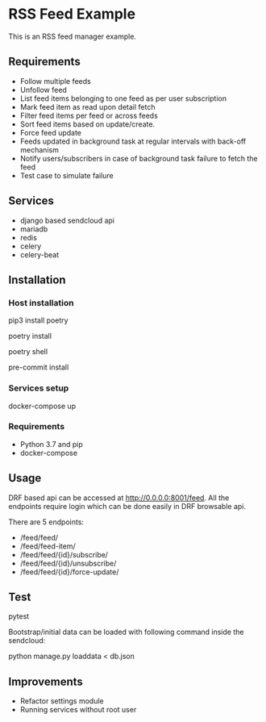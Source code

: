 # RSS Feed Example

This is an RSS feed manager example.

## Requirements
* Follow multiple feeds
* Unfollow feed
* List feed items belonging to one feed as per user subscription
* Mark feed item as read upon detail fetch
* Filter feed items per feed or across feeds
* Sort feed items based on update/create.
* Force feed update
* Feeds updated in background task at regular intervals with back-off mechanism
* Notify users/subscribers in case of background task failure to fetch the feed
* Test case to simulate failure

## Services
* django based sendcloud api
* mariadb
* redis
* celery
* celery-beat

## Installation

### Host installation
  pip3 install poetry

  poetry install
  
  poetry shell
  
  pre-commit install

### Services setup
  docker-compose up

### Requirements
* Python 3.7 and pip
* docker-compose

## Usage
   DRF based api can be accessed at http://0.0.0.0:8001/feed. All the endpoints require login which can be done easily in DRF browsable api.
   
   There are 5 endpoints:
* /feed/feed/
* /feed/feed-item/
* /feed/feed/{id}/subscribe/
* /feed/feed/{id}/unsubscribe/
* /feed/feed/{id}/force-update/

## Test
   pytest

Bootstrap/initial data can be loaded with following command inside the sendcloud:

python manage.py loaddata < db.json


## Improvements
* Refactor settings module
* Running services without root user
